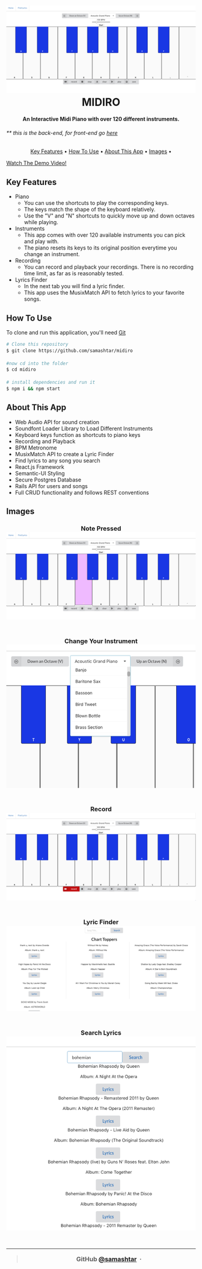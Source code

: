 <h1 align="center">
  <br>
  <img src="./assets/main.png" >
  <br>
MIDIRO  
<br>
</h1>

<h4 align="center">An Interactive Midi Piano with over 120 different instruments. </h4>

<h6>** this is the back-end, for front-end go <a href="https://github.com/samashtar/midiro">here</a> </h6>

<p align="center">
  <a href="#key-features">Key Features</a> •
  <a href="#how-to-use">How To Use</a> •
  <a href="#about-this-app">About This App</a> •
  <a href="#images">Images</a> •
</p>

<a href="https://youtu.be/uaLlWjeX7ZE">Watch The Demo Video!</a>

## Key Features

- Piano
  - You can use the shortcuts to play the corresponding keys.
  - The keys match the shape of the keyboard relatively.
  - Use the "V" and "N" shortcuts to quickly move up and down octaves while playing.
- Instruments
  - This app comes with over 120 available instruments you can pick and play with.
  - The piano resets its keys to its original position everytime you change an instrument.
- Recording
  - You can record and playback your recordings. There is no recording time limit, as far as is reasonably tested.
- Lyrics Finder
  - In the next tab you will find a lyric finder.
  - This app uses the MusixMatch API to fetch lyrics to your favorite songs.

## How To Use

To clone and run this application, you'll need [Git](https://git-scm.com)

```bash
# Clone this repository
$ git clone https://github.com/samashtar/midiro

#now cd into the folder
$ cd midiro

# install dependencies and run it
$ npm i && npm start
```

## About This App

- Web Audio API for sound creation
- Soundfont Loader Library to Load Different Instruments
- Keyboard keys function as shortcuts to piano keys
- Recording and Playback
- BPM Metronome
- MusixMatch API to create a Lyric Finder
- Find lyrics to any song you search
- React.js Framework
- Semantic-UI Styling
- Secure Postgres Database
- Rails API for users and songs
- Full CRUD functionality and follows REST conventions

## Images

<h3 align="center">
Note Pressed  <br>
  <img src="./assets/keypressed.png" >
  <br>
<br>
</h3>
<h3 align="center">

<h3 align="center">
Change Your Instrument  <br>
  <img src="./assets/instruments.png" >
  <br>
<br>
</h3>

<h3 align="center">
Record  <br>
  <img src="./assets/record.png" >
  <br>
<br>
</h3>
<h3 align="center">

<h3 align="center">
 Lyric Finder
  <br>
  <img src="./assets/lyricfinder.png" >
  <br>
<br>
</h3>

<h3 align="center">
Search Lyrics  <br>
  <img src="./assets/search.png" >
  <br>
<br>
</h3>
<h3 align="center">

---

> GitHub [@samashtar](https://github.com/samashtar/) &nbsp;&middot;&nbsp;
